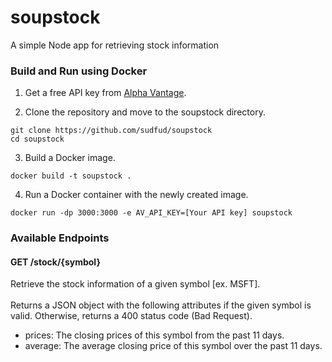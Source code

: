 # soupstock
A simple Node app for retrieving stock information

### Build and Run using Docker
1. Get a free API key from [Alpha Vantage](https://www.alphavantage.co/).

2. Clone the repository and move to the soupstock directory.
```
git clone https://github.com/sudfud/soupstock
cd soupstock
```

3. Build a Docker image.
```
docker build -t soupstock .
```

4. Run a Docker container with the newly created image.
```
docker run -dp 3000:3000 -e AV_API_KEY=[Your API key] soupstock
```

### Available Endpoints
#### GET /stock/{symbol}
Retrieve the stock information of a given symbol [ex. MSFT]. 
<br><br>Returns a JSON object with the following attributes if the given symbol is valid. Otherwise, returns a 400 status code (Bad Request).
- prices: The closing prices of this symbol from the past 11 days.
- average: The average closing price of this symbol over the past 11 days.
